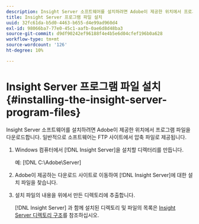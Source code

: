 ```yaml
---
description: Insight Server 소프트웨어를 설치하려면 Adobe이 제공한 위치에서 프로그램 파일을 다운로드합니다. 일반적으로 소프트웨어는 FTP 사이트에서 압축 파일로 제공됩니다.
title: Insight Server 프로그램 파일 설치
uuid: 32fc61da-b5d0-4463-b655-d4e99ad960d4
exl-id: 98066ba7-77e0-45c1-aafb-0ae6d8d48ba3
source-git-commit: d9df90242ef96188f4e4b5e6d04cfef196b0a628
workflow-type: tm+mt
source-wordcount: '126'
ht-degree: 10%

---
```


# Insight Server 프로그램 파일 설치{#installing-the-insight-server-program-files}

Insight Server 소프트웨어를 설치하려면 Adobe이 제공한 위치에서 프로그램 파일을 다운로드합니다. 일반적으로 소프트웨어는 FTP 사이트에서 압축 파일로 제공됩니다.

1. Windows 컴퓨터에서 [!DNL Insight Server]을 설치할 디렉터리를 만듭니다.

   예: [!DNL C:\Adobe\Server]

1. Adobe이 제공하는 다운로드 사이트로 이동하여 [!DNL Insight Server]에 대한 설치 파일을 찾습니다.
1. 설치 파일의 내용을 위에서 만든 디렉토리에 추출합니다.

   [!DNL Insight Server] 과 함께 설치된 디렉토리 및 파일의 목록은 [Insight Server 디렉토리 구조](../../../../home/c-inst-svr/c-cfg-stgs-ref/c-ins-svr-dir-str.md#concept-5bcc8cf6d4d44fa6be43a97d23d1a20c)를 참조하십시오.

